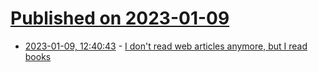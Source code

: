 # [Published on 2023-01-09](index.md)

* [2023-01-09, 12:40:43](https://news.ycombinator.com/item?id=34309671) - [I don't read web articles anymore, but I read books](https://news.ycombinator.com/item?id=34309671)
